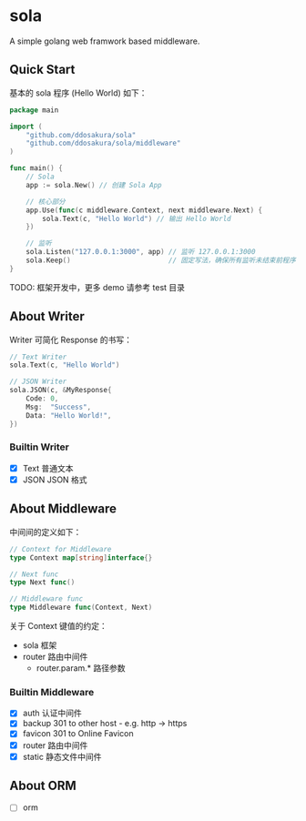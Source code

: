 # sola

A simple golang web framwork based middleware.

## Quick Start

基本的 sola 程序 (Hello World) 如下：

```go
package main

import (
	"github.com/ddosakura/sola"
	"github.com/ddosakura/sola/middleware"
)

func main() {
	// Sola
	app := sola.New() // 创建 Sola App

	// 核心部分
	app.Use(func(c middleware.Context, next middleware.Next) {
		sola.Text(c, "Hello World") // 输出 Hello World
	})

	// 监听
	sola.Listen("127.0.0.1:3000", app) // 监听 127.0.0.1:3000
	sola.Keep()                        // 固定写法，确保所有监听未结束前程序不退出
}
```

TODO: 框架开发中，更多 demo 请参考 test 目录

## About Writer

Writer 可简化 Response 的书写：

```go
// Text Writer
sola.Text(c, "Hello World")

// JSON Writer
sola.JSON(c, &MyResponse{
	Code: 0,
	Msg:  "Success",
	Data: "Hello World!",
})
```

### Builtin Writer

+ [x] Text	普通文本
+ [x] JSON	JSON 格式

## About Middleware

中间间的定义如下：

```go
// Context for Middleware
type Context map[string]interface{}

// Next func
type Next func()

// Middleware func
type Middleware func(Context, Next)
```

关于 Context 键值的约定：

+ sola      框架
+ router    路由中间件
    + router.param.*    路径参数

### Builtin Middleware

+ [x] auth      认证中间件
+ [x] backup    301 to other host - e.g. http -> https
+ [x] favicon   301 to Online Favicon
+ [x] router    路由中间件
+ [x] static    静态文件中间件

## About ORM

+ [ ] orm
